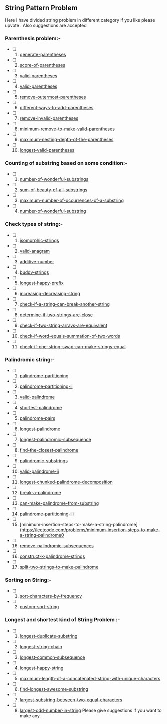 ## String Pattern Problem 

Here I have divided string problem in different category if you like please upvote .
Also suggestions are accepted

### Parenthesis problem:-

- [ ] 1. [generate-parentheses](https://leetcode.com/problems/generate-parentheses)
- [ ] 2. [score-of-parentheses](https://leetcode.com/problems/score-of-parentheses)
- [ ] 3. [valid-parentheses](https://leetcode.com/problems/valid-parentheses)
- [ ] 4. [valid-parentheses](https://leetcode.com/problems/valid-parentheses)
- [ ] 5. [remove-outermost-parentheses](https://leetcode.com/problems/remove-outermost-parentheses) 
- [ ] 6. [different-ways-to-add-parentheses](https://leetcode.com/problems/different-ways-to-add-parentheses/)
- [ ] 7. [remove-invalid-parentheses](https://leetcode.com/problems/remove-invalid-parentheses) 
- [ ] 8. [minimum-remove-to-make-valid-parentheses](https://leetcode.com/problems/minimum-remove-to-make-valid-parentheses)
- [ ] 9. [maximum-nesting-depth-of-the-parentheses](https://leetcode.com/problems/maximum-nesting-depth-of-the-parentheses) 
- [ ] 10. [longest-valid-parentheses](https://leetcode.com/problems/longest-valid-parentheses/)

### Counting of substring based on some condition:-

- [ ] 1. [number-of-wonderful-substrings](https://leetcode.com/problems/number-of-wonderful-substrings)
- [ ] 2. [sum-of-beauty-of-all-substrings](https://leetcode.com/problems/sum-of-beauty-of-all-substrings/)
- [ ] 3. [maximum-number-of-occurrences-of-a-substring](https://leetcode.com/problems/maximum-number-of-occurrences-of-a-substring)
- [ ] 4. [number-of-wonderful-substring](https://leetcode.com/problems/number-of-wonderful-substrings)

### Check types of string:-

- [ ] 1. [isomorphic-strings](https://leetcode.com/problems/isomorphic-strings)
- [ ] 2. [valid-anagram](https://leetcode.com/problems/valid-anagram)
- [ ] 3. [additive-number](https://leetcode.com/problems/additive-number)
- [ ] 4. [buddy-strings](https://leetcode.com/problems/buddy-strings)
- [ ] 5. [longest-happy-prefix](https://leetcode.com/problems/longest-happy-prefix)
- [ ] 6. [increasing-decreasing-string](https://leetcode.com/problems/increasing-decreasing-string)
- [ ] 7. [check-if-a-string-can-break-another-string](https://leetcode.com/problems/check-if-a-string-can-break-another-string)
- [ ] 8. [determine-if-two-strings-are-close](https://leetcode.com/problems/determine-if-two-strings-are-close)
- [ ] 9. [check-if-two-string-arrays-are-equivalent](https://leetcode.com/problems/check-if-two-string-arrays-are-equivalent)
- [ ] 10. [check-if-word-equals-summation-of-two-words](https://leetcode.com/problems/check-if-word-equals-summation-of-two-words)
- [ ] 11. [check-if-one-string-swap-can-make-strings-equal](https://leetcode.com/problems/check-if-one-string-swap-can-make-strings-equal)

### Palindromic string:-

- [ ] 1. [palindrome-partitioning](https://leetcode.com/problems/palindrome-partitioning)
- [ ] 2. [palindrome-partitioning-ii](https://leetcode.com/problems/palindrome-partitioning-ii)
- [ ] 3. [valid-palindrome](https://leetcode.com/problems/valid-palindrome)
- [ ] 4. [shortest-palindrome](https://leetcode.com/problems/shortest-palindrome)
- [ ] 5. [palindrome-pairs](https://leetcode.com/problems/palindrome-pairs)
- [ ] 6. [longest-palindrome](https://leetcode.com/problems/longest-palindrome)
- [ ] 7. [longest-palindromic-subsequence](https://leetcode.com/problems/longest-palindromic-subsequence)
- [ ] 8. [find-the-closest-palindrome](https://leetcode.com/problems/find-the-closest-palindrome)
- [ ] 9. [palindromic-substrings](https://leetcode.com/problems/palindromic-substrings)
- [ ] 10. [valid-palindrome-ii](https://leetcode.com/problems/valid-palindrome-ii)
- [ ] 11. [longest-chunked-palindrome-decomposition](https://leetcode.com/problems/longest-chunked-palindrome-decomposition)
- [ ] 12. [break-a-palindrome](https://leetcode.com/problems/break-a-palindrome)
- [ ] 13. [can-make-palindrome-from-substring](https://leetcode.com/problems/can-make-palindrome-from-substring)
- [ ] 14. [palindrome-partitioning-iii](https://leetcode.com/problems/palindrome-partitioning-iii)
- [ ] 15. [minimum-insertion-steps-to-make-a-string-palindrome](https://leetcode.com/problems/minimum-insertion-steps-to-make-a-string-palindrome0
- [ ] 16. [remove-palindromic-subsequences](https://leetcode.com/problems/remove-palindromic-subsequences)
- [ ] 16. [construct-k-palindrome-strings](https://leetcode.com/problems/construct-k-palindrome-strings)
- [ ] 17. [split-two-strings-to-make-palindrome](https://leetcode.com/problems/split-two-strings-to-make-palindrome)

### Sorting on String:-
- [ ] 1. [sort-characters-by-frequency](https://leetcode.com/problems/sort-characters-by-frequency)
- [ ] 2. [custom-sort-string](https://leetcode.com/problems/custom-sort-string)

### Longest and shortest kind of String Problem :-

- [ ] 1. [longest-duplicate-substring](https://leetcode.com/problems/longest-duplicate-substring)
- [ ] 2. [longest-string-chain](https://leetcode.com/problems/longest-string-chain)
- [ ] 3. [longest-common-subsequence](https://leetcode.com/problems/longest-common-subsequence)
- [ ] 4. [longest-happy-string](https://leetcode.com/problems/longest-happy-string)
- [ ] 5. [maximum-length-of-a-concatenated-string-with-unique-characters](https://leetcode.com/problems/maximum-length-of-a-concatenated-string-with-unique-characters)
- [ ] 6. [find-longest-awesome-substring](https://leetcode.com/problems/find-longest-awesome-substring)
- [ ] 7. [largest-substring-between-two-equal-characters](https://leetcode.com/problems/largest-substring-between-two-equal-characters)
- [ ] 8. [largest-odd-number-in-string](https://leetcode.com/problems/largest-odd-number-in-string)
Please give suggestions if you want to make any.
